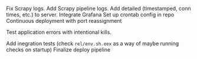 Fix Scrapy logs. 
Add Scrapy pipeline logs.
Add detailed (timestamped, conn times, etc.) to server.
Integrate Grafana
Set up crontab config in repo
Continuous deployment with port reassignment

Test application errors with intentional kills.

Add inegration tests (check `rel/env.sh.eex` as a way of maybe running checks on startup)
Finalize deploy pipeline

